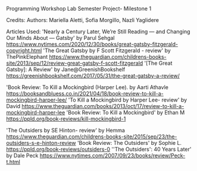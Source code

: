 Programming Workshop Lab Semester Project- Milestone 1

Credits:
Authors:
Mariella Aletti,
Sofia Morgillo,
Nazli Yaglidere

Articles Used:
'Nearly a Century Later, We’re Still Reading — and Changing Our Minds About — Gatsby' by Parul Sehgal https://www.nytimes.com/2020/12/30/books/great-gatsby-fitzgerald-copyright.html
'The Great Gatsby by F Scott Fitzgerald - review' by ThePinkElephant https://www.theguardian.com/childrens-books-site/2013/sep/12/review-great-gatsby-f-scott-fitzgerald
'[The Great Gatsby]: A Review' by Jane@GreenishBookshelf https://greenishbookshelf.com/2017/05/31/the-great-gatsby-a-review/

'Book Review: To Kill a Mockingbird (Harper Lee). by Aarti Athavle https://booksandbluess.co.in/2021/04/18/book-review-to-kill-a-mockingbird-harper-lee/
'To Kill a Mockingbird by Harper Lee- review' by David https://www.theguardian.com/books/2013/oct/17/review-to-kill-a-mockingbird-harper-lee
'Book Review: To Kill a Mockingbird' by Ethan M https://ppld.org/book-reviews/kill-mockingbird-1

'The Outsiders by SE Hinton- review' by Hemma https://www.theguardian.com/childrens-books-site/2015/sep/23/the-outsiders-s-e-hinton-review
'Book Review: The Outsiders' by Sophie L. https://ppld.org/book-reviews/outsiders-0
''The Outsiders': 40 Years Later' by Dale Peck https://www.nytimes.com/2007/09/23/books/review/Peck-t.html
